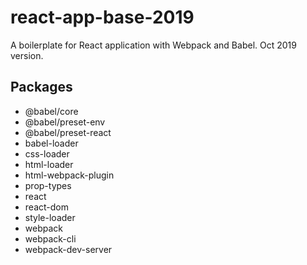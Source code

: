 # react-app-base-2019

A boilerplate for React application with Webpack and Babel.
Oct 2019 version.

## Packages

- @babel/core
- @babel/preset-env
- @babel/preset-react
- babel-loader
- css-loader
- html-loader
- html-webpack-plugin
- prop-types
- react
- react-dom
- style-loader
- webpack
- webpack-cli
- webpack-dev-server
